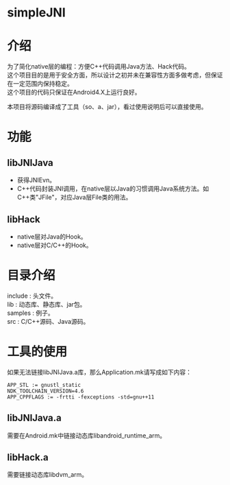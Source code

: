 simpleJNI
=========

介绍
=========
为了简化native层的编程：方便C++代码调用Java方法、Hack代码。  
这个项目目的是用于安全方面，所以设计之初并未在兼容性方面多做考虑，但保证在一定范围内保持稳定。  
这个项目的代码只保证在Android4.X上运行良好。  
  
本项目将源码编译成了工具（so、a、jar），看过使用说明后可以直接使用。

功能
=========
libJNIJava
---------
+ 获得JNIEvn。
+ C++代码封装JNI调用，在native层以Java的习惯调用Java系统方法。如C++类"JFile"，对应Java层File类的用法。

libHack
---------
+ native层对Java的Hook。 
+ native层对C/C++的Hook。

目录介绍
=========
include : 头文件。  
lib     : 动态库、静态库、jar包。  
samples : 例子。  
src     : C/C++源码、Java源码。

工具的使用
=========
如果无法链接libJNIJava.a库，那么Application.mk请写成如下内容：
```
APP_STL := gnustl_static
NDK_TOOLCHAIN_VERSION=4.6
APP_CPPFLAGS := -frtti -fexceptions -std=gnu++11
```

libJNIJava.a
---------
需要在Android.mk中链接动态库libandroid_runtime_arm。

libHack.a
---------
需要链接动态库libdvm_arm。
